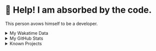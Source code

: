 # 🥺 Help! I am absorbed by the code. 

This person avows himself to be a developer.

<details>

<summary>My Wakatime Data</summary>

<!--START_SECTION:waka-->
![Lines of code](https://img.shields.io/badge/From%20Hello%20World%20I%27ve%20Written-8.8%20million%20lines%20of%20code-blue)

**🐱 My GitHub Data** 

> 📦 699.9 kB Used in GitHub's Storage 
 > 
> 🏆 1,288 Contributions in the Year 2023
 > 
> 🚫 Not Opted to Hire
 > 
> 📜 83 Public Repositories 
 > 
> 🔑 20 Private Repositories 
 > 
**I'm an Early 🐤** 

```text
🌞 Morning                1593 commits        ██████░░░░░░░░░░░░░░░░░░░   24.41 % 
🌆 Daytime                2675 commits        ██████████░░░░░░░░░░░░░░░   40.98 % 
🌃 Evening                2189 commits        ████████░░░░░░░░░░░░░░░░░   33.54 % 
🌙 Night                  70 commits          ░░░░░░░░░░░░░░░░░░░░░░░░░   01.07 % 
```
📅 **I'm Most Productive on Wednesday** 

```text
Monday                   775 commits         ███░░░░░░░░░░░░░░░░░░░░░░   11.87 % 
Tuesday                  1082 commits        ████░░░░░░░░░░░░░░░░░░░░░   16.58 % 
Wednesday                1120 commits        ████░░░░░░░░░░░░░░░░░░░░░   17.16 % 
Thursday                 889 commits         ███░░░░░░░░░░░░░░░░░░░░░░   13.62 % 
Friday                   990 commits         ████░░░░░░░░░░░░░░░░░░░░░   15.17 % 
Saturday                 903 commits         ███░░░░░░░░░░░░░░░░░░░░░░   13.83 % 
Sunday                   768 commits         ███░░░░░░░░░░░░░░░░░░░░░░   11.77 % 
```


**I Mostly Code in Go** 

```text
Go                       35 repos            █████████░░░░░░░░░░░░░░░░   35.35 % 
Python                   22 repos            ██████░░░░░░░░░░░░░░░░░░░   22.22 % 
HTML                     6 repos             ██░░░░░░░░░░░░░░░░░░░░░░░   06.06 % 
Dart                     2 repos             █░░░░░░░░░░░░░░░░░░░░░░░░   02.02 % 
Rust                     1 repo              ░░░░░░░░░░░░░░░░░░░░░░░░░   01.01 % 
```




 Last Updated on 26/09/2023 01:12:21 UTC
<!--END_SECTION:waka-->

</details>

<details>
 
 <summary>My GitHub Stats</summary>

[![CDFMLR's github stats](https://github-readme-stats.vercel.app/api?username=cdfmlr&count_private=true&show_icons=true)](https://github.com/anuraghazra/github-readme-stats)
 
</details>

<details>

<summary>Known Projects</summary>

[![Star History Chart](https://api.star-history.com/svg?repos=cdfmlr/pyflowchart,cdfmlr/muvtuber,cdfmlr/crud,cdfmlr/murecom-verse-1,cdfmlr/murecom-intro&type=Date)](https://star-history.com/#cdfmlr/pyflowchart&cdfmlr/muvtuber&cdfmlr/crud&cdfmlr/murecom-verse-1&cdfmlr/murecom-intro&Date)

 </details>
